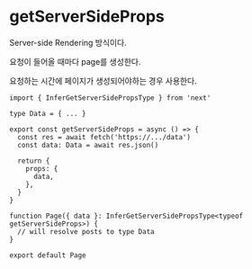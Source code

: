 # getServerSideProps

Server-side Rendering 방식이다.

요청이 들어올 때마다 page를 생성한다.

요청하는 시간에 페이지가 생성되어야하는 경우 사용한다.

```
import { InferGetServerSidePropsType } from 'next'

type Data = { ... }

export const getServerSideProps = async () => {
  const res = await fetch('https://.../data')
  const data: Data = await res.json()

  return {
    props: {
      data,
    },
  }
}

function Page({ data }: InferGetServerSidePropsType<typeof getServerSideProps>) {
  // will resolve posts to type Data
}

export default Page
```